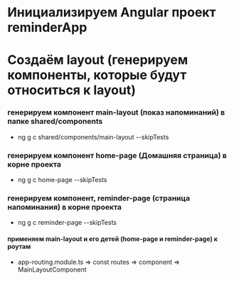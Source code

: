 # Инициализируем Angular проект reminderApp

# Создаём layout (генерируем компоненты, которые будут относиться к layout)

### генерируем компонент main-layout (показ напоминаний) в папке shared/components

- ng g c shared/components/main-layout --skipTests

### генерируем компонент home-page (Домашняя страница) в корне проекта

- ng g c home-page --skipTests

### генерируем компонент, reminder-page (страница напоминания) в корне проекта

- ng g c reminder-page --skipTests

#### применяем main-layout и его детей (home-page и reminder-page) к роутам

- app-routing.module.ts => const routes => component => MainLayoutComponent
